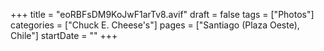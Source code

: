 +++
title = "eoRBFsDM9KoJwF1arTv8.avif"
draft = false
tags = ["Photos"]
categories = ["Chuck E. Cheese's"]
pages = ["Santiago (Plaza Oeste), Chile"]
startDate = ""
+++
